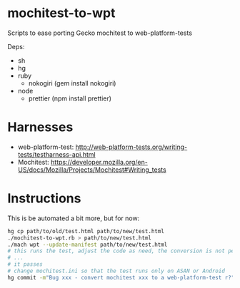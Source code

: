# mochitest-to-wpt

Scripts to ease porting Gecko mochitest to web-platform-tests

Deps:
- sh
- hg
- ruby
  - nokogiri (gem install nokogiri)
- node
  - prettier (npm install prettier)


# Harnesses

- web-platform-test: http://web-platform-tests.org/writing-tests/testharness-api.html
- Mochitest: https://developer.mozilla.org/en-US/docs/Mozilla/Projects/Mochitest#Writing_tests

# Instructions

This is be automated a bit more, but for now:

```sh
hg cp path/to/old/test.html path/to/new/test.html
./mochitest-to-wpt.rb > path/to/new/test.html
./mach wpt --update-manifest path/to/new/test.html
# this runs the test, adjust the code as need, the conversion is not perfect
# ...
# it passes
# change mochitest.ini so that the test runs only on ASAN or Android
hg commit -m"Bug xxx - convert mochitest xxx to a web-platform-test r?"
```
